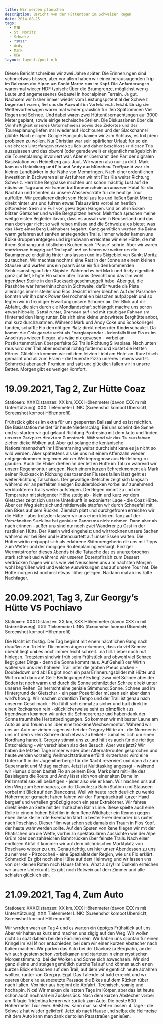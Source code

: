 ```yaml
---
title: Wir werden planschen
description: Bericht von der Hüttentour im Schweizer Regen
date: 2014-08-25
tags:
  - MTB
  - St. Moritz
  - Schweiz
  - "2021"
  - Andy
  - Mark
  - UDW
layout: layouts/post.njk
---
```


Diesen Bericht schreiben wir zwei Jahre später. Die Erinnerungen sind schon etwas blasser, aber vor allem haben wir einen herausragenden Trip im Ballroom der Alpen um Sankt Moritz rum im Kopf. Die Anforderungen waren mal wieder HDF typisch: Über die Baumgrenze, möglichst wenig Leute und angemessenes Gebastel in hochalpinen Terrain. Ja gut. Nachdem wir bisher immer wieder vom Leistungspotential der Schweiz begeistert waren, fiel uns die Auswahl im Vorfeld recht leicht. Einzig die Wettervorhersagen waren mal wieder grauslich für den Spätsommer: Viel Regen und Schnee. Und dabei waren zwei Hüttenübernachtungen auf 3000 Meter geplant, sowie einige technische Stellen. Die Diskussionen über die Sinnhaftigkeit unseres Unternehmens sowie des Zielortes und der Tourenplanung liefen mal wieder auf Hochtouren und der Slackchannel glühte. Nach einigen Google Hangouts kamen wir zum Schluss, es trotzdem probieren zu wollen. Nur Christian war sein spärlicher Urlaub für so ein unsicheres Unterfangen etwas zu lieb und daher beschloss er diesen Trip auszulassen und das obwohl (oder gerade weil) er eigentlich maßgeblich in die Tourenplanung involviert war. Aber er übernahm den Part der digitalen Basisstation von Heidelberg aus. Juut. Wir waren also nur zu dritt. Mark kam aus Heidelberg und Flo und Andy aus München. Treffpunkt war ein kleiner Landbäcker in der Nähe von Memmingen. Nach einer ordentlichen Investition in Backwaren aller Art fuhren wir mit Flos Kia weiter Richtung Schweiz. Herrliche Bergpässe machten uns schon mächtig Lust auf die nächsten Tage und wir kamen bei Sonnenschein an unserem Hotel für die Nacht an und konnten da unsere Wasservorräte für die heutige Tour auffüllen. Wir pedalieren direkt vom Hotel aus los und ließen Sankt Moritz direkt hinter uns und fuhren etwas Talauswärts vorbei an herrlich pittoresken Seen am Fuß von gewaltigen Hängen. Und an allen Ecken blitzen Gletscher und weiße Bergspitzen hervor. Mehrfach sprachen meine weitgereisten Begleiter davon, dass es aussah wie in Neuseeland und das man doch gar nicht so weit reisen müsse und die Schweiz alles bietet, was das Herz eines Berg Liebhabers begehrt. Ganz gemütlich wurden die Beine warm gefahren auf sanften ansteigenden Trails. Immer wieder kamen uns Ebike Gruppen entgegen und irgendwann erreichten wir eine Hütte, die mit ihrem Südhang und köstlichen Kuchen nach “Pause” schrie. Aber wir waren stattdessen hungrig auf Trailspaß und so fuhren wir weiter um die Baumgrenze endgültig hinter uns lassen und ins Skigebiet von Sankt Moritz zu tauchen. Wir machten nochmal eine Rast in der Sonne an einem kleinen Stausee und warfen uns ein paar Nüsse ein für den kommenden Schlussanstieg auf der Skipiste. Während es bei Mark und Andy eigentlich ganz gut lief, klagte Flo schon über Tranis Gewicht und das ihm wohl irgendwer Steine in den Rucksack geschmuggelt habe. Aber gut, die Passhöhe war immerhin schon in Sichtweite, dafür wurde die Piste allerdings immer steiler und Flos Gesicht immer bleicher. Auf der Passhöhe konnten wir ihn dank Power Gel nochmal ein bisschen aufpäppeln und so legten wir in freudiger Erwartung unsere Schoner an. Der Blick auf die Abfahrt, die sich durch die Mondlandschaft schlängelt machte uns schon etwas hibbelig. Sattel runter, Bremsen auf und mit staubigen Fahnen am Hinterrad den Hang runter. Bis sich eine kleine unbewirtete Berghütte anbot, mal kurz durchzuatmen. Während Mark und Andy Coke und Schokoriegel fanden, schaffte Flo den nötigen Platz direkt neben der Kinderschaukel. Da kommt die Cola gerade recht als Energiespender. Jedenfalls lässt Flo es im Anschluss wieder fliegen, als wäre nix gewesen - vorbei an Postkartenmotiven über perfekte S2 Trails Richtung Silvaplana. Nach unten raus wird der Trail aber nochmal richtig fordernd und kostet die letzten Körner. Glücklich kommen wir mit dem letzten Licht am Hotel an. Kurz frisch gemacht und ab zum Essen - die teuerste Pizza unseres Lebens wartet. Schmeckt aber auch Premium und satt und glücklich fallen wir in unsere Betten. Morgen gibt es weniger Komfort.

# 19.09.2021, Tag 2, Zur Hütte Coaz 
Stationen: XXX
Distanzen: XX km, XXX Höhenmeter (davon XXX m mit Unterstützung), XXX Tiefenmeter
LINK: 
(Screenshot komoot Übersicht, Screenshot komoot Höhenprofil)

Frühstück gibt es im extra für uns gesperrten Ballsaal und es ist reichlich. Die Basisstation meldet für heute Niederschlag. Bei uns scheint die Sonne und so starten wir gut gelaunt Richtung Pontresina mit dem Auto und finden unseren Parkplatz direkt am Pumptrack. Während wir das Tal rausfahren ziehen dicke Wolken auf. Aber gut solange die kenianische Nationalmannschaft ihr Höhentraining weiter durchzieht kann es ja nicht so wild werden. Aber spätestens als sie uns mit einem Affenzahn wieder entgegenkommen beginnen wir der Wetterprognose aus Heidelberg zu glauben. Auch die Ebiker drehen an der letzen Hütte im Tal um während wir unsere Regenmontur anlegen. Nach einem kurzen Schreckmoment als Mark seinen Rucksack in Richtung des tosenden Flusses fallen lässt geht es weiter Richtung Talschluss. Der gewaltige Gletscher zeigt sich langsam während wir an perfekten riesigen Boulderblöcken vorbei auf zunehmend verblockteren Trails weiter aufsteigen. Der Regen nimmt zu und die Temperatur mit steigender Höhe stetig ab - klein und kurz vor dem Gletscher zeigt sich unsere Unterkunft in exponierter Lage - die Coaz Hütte. Aber der Weg zieht sich und mittlerweile stapfen wir durch Schneefall mit den Bikes auf dem Rücken. Ziemlich platt und durchgefroren erreichen wir die Hütte - aber trotzdem lassen wir uns einen kleinen Tanz auf der Verschneiten Slackline bei genialem Panorama nicht nehmen. Dann aber ab nach drinnen - außer uns sind nur noch zwei Wanderer zu Gast in der rustikalen Hütte. Der Kamin wird eingeheizt und wir trocknen unsere Sachen während wir bei Bier und Hüttenquartett auf unser Essen warten. Die Hüttenwirtin entpuppt sich als erfahrene Skitourengeherin die uns mit Tipps zum Wetter und der morgigen Routenplanung versorgt. Einziger Wermutstropfen dieses Abends ist die Tatsache das es ununterbrochen stark schneit und während wir unseren Dosenpfirsich zum Dessert verdrücken fragen wir uns wie viel Neuschnee uns a m nächsten Morgen wohl begrüßen wird und welche Auswirkungen das auf unsere Tour hat. Die Hütte morgen ist nochmal etwas höher gelegen. Na dann mal ab ins kalte Nachtlager.

# 20.09.2021, Tag 3, Zur Georgy’s Hütte VS Pochiavo
Stationen: XXX
Distanzen: XX km, XXX Höhenmeter (davon XXX m mit Unterstützung), XXX Tiefenmeter
LINK: 
(Screenshot komoot Übersicht, Screenshot komoot Höhenprofil)

Die Nacht ist frostig. Der Tag beginnt mit einem nächtlichen Gang nach draußen zur Toilette. Die müden Augen erkennen, dass da viel Schnee überall liegt und es noch immer leicht schneit…na toll. Lieber noch mal hinlegen. Trotzdem sind wir früh beim Frühstück und obwohl viel Schnee liegt guter Dinge - denn die Sonne kommt raus. Auf Geheiß der Wirtin wollen wir uns den höheren Trail unter die groben Pneus packen - Doubledown und ab! Es gibt noch ein paar Erinnerungsbilder mit Hütte und Wirtin und dann ab! Geile Bedingungen! Es liegt zwar viel Schnee aber der Boden ist noch warm und durch die Sonne schmilzt der Schnee direkt unter unseren Reifen. Es herrscht eine geniale Stimmung: Sonne, Schnee und im Hintergrund der Gletscher - ein paar Poserbilder müssen sein aber dann wird’s flowig. Wir machen ordentlich Tempo und der Trail ist genau nach unserem Geschmack - Flo fühlt sich einmal zu sicher und bailt direkt in einen Rockgarden rein - glücklicherweise geht es glimpflich aus. Irgendwann kommen wir unter die Schneegrenze und haben dank der Sonne traumhafte Herbstbedingungen. So kommen wir mit bester Laune am Auto an und freuen uns über eine trockene Wechselmontur. Während wir uns am Auto umziehen sagen wir bei der Gregory Hütte ab - die Nummer ist uns mit dem vielen Schnee doch etwas zu heikel - zumal es sich um einen Nordhang handelt. Gregory stimmt uns zu und hält es auch für die richtige Entscheidung - wir verschieben also den Besuch. Aber was jetzt? Wir haben die letzten Tage immer wieder über Alternativrouten gesprochen und heute werden vorzeitig Weihnachtsträume erfüllt! Kurzerhand wird eine Unterkunft in der Jugendherberge für die Nacht reserviert und dann ab zum Supermarkt und Mittag machen. Jetzt ist Multitasking angesagt - während wir Humus dippen bastelt Flo an seinem Bike, Mark plant mit Hilfe des Basislagers die Route und Andy lässt sich von einer alten Dame im Pelzmantel sexuell belästigen - jeder also wie er kann. Wir machen uns auf den Weg zum Berninapass, an der Diavolezza Bahn Station und Stauseen vorbei mit Blick auf den Biancograt. Weil wir heute noch deutlich zu wenig Höhenmeter gemacht haben fahren wir den Pumptracktrail kurzer Hand bergauf und verteilen großzügig noch ein paar Extrakörner. Wir fahren direkt Seite an Seite mit der rhätischen Bahn Linie. Diese spielte auch eine Rolle in einem frühen Bikefilm in dem Rene Wildhaber ein Rennen gegen eben diese kleine rote Eisenbahn fährt in bester Freeridemanier bis runter nach Poschiavo. Dieser Film war schon seit damals ein Traum in Flos Kopf, der heute wahr werden sollte. Auf den Spuren von Rene fliegen wir mit der Rhätischen um die Wette, vorbei an spektakulären Aussichten wie der Alpe Grüm oder den zahlreichen Bahnbrücken über feinste Trails. Nach einer endlosen Abfahrt kommen wir auf dem bildhübschen Marktplatz von Poschiavo wieder zu uns. Genau richtig, um hier unser Abendessen zu uns zu nehmen - Pizzoccheri - eine Spezialität der Region, wie uns Flo erklärt. Schmeckt! Es gibt noch eine Hülse auf dem Heimweg und wir lassen uns von der kleinen Roten nach Hause fahren. What a day! Im Dunkeln erreichen wir unsere Unterkunft. Es gibt noch Rotwein auf dem Zimmer und alle schlafen glücklich ein.  

# 21.09.2021, Tag 4, Zum Auto
Stationen: XXX
Distanzen: XX km, XXX Höhenmeter (davon XXX m mit Unterstützung), XXX Tiefenmeter
LINK: 
(Screenshot komoot Übersicht, Screenshot komoot Höhenprofil)

Wir werden wach an Tag 4 und es warten ein üppiges Frühstück auf uns. Aber wir halten es kurz und machen uns zügig auf den Weg. Wir wollen nicht zu spät daheim bei den Familien sein. Wir haben uns spontan für einen Kringel im Val Minor entschieden, bei dem wir einen kurzen Abstecher nach Italien machen. Wir parken das Auto bei der Diavloezza Bergbahn, an der wir auch gestern schon vorbeikamen und starteten in einer mystischen Morgenstimmung, bei der Wolken und Sonne sich abwechseln. Wir sind ganz alleine und steigen gemütlich durchs Tal auf und können auch einen kurzen Blick erhaschen auf den Trail, auf dem wir eigentlich heute abfahren wollten, runter von Gregory. Egal. Das Talende ist bald erreicht und wir queren über eine ausgesetzte Passage die Bikes auf dem Rücken rüber nach Italien. Von hier aus beginnt die Abfahrt. Technisch, sonnig und hochalpin. Nice! Wir merken die letzten Tage im Körper, aber das ist heute schon auch nochmal ein Zuckerstück. Nach dem kurzen Abstecher vorbei am Rifugio Tridentina kehren wir zurück zum Auto. Die beste 600 Höhenmeter Tour ever. Heißt es. Kann man so stehen lassen. 4 Tage - die Schweiz hat wieder geliefert! Jetzt ab nach Hause und selbst die Heimreise mit dem Auto kann man dank der tollen Passstraßen genießen.
